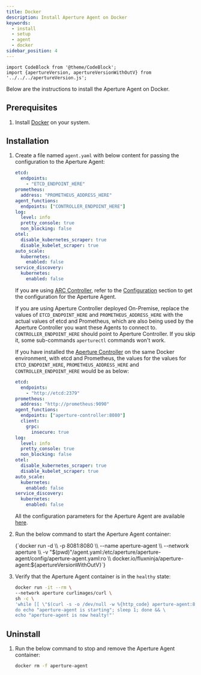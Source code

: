 ```yaml
---
title: Docker
description: Install Aperture Agent on Docker
keywords:
  - install
  - setup
  - agent
  - docker
sidebar_position: 4
---
```


```mdx-code-block
import CodeBlock from '@theme/CodeBlock';
import {apertureVersion, apertureVersionWithOutV} from '../../../apertureVersion.js';
```

Below are the instructions to install the Aperture Agent on Docker.

## Prerequisites

1. Install [Docker](https://docs.docker.com/get-docker/) on your system.

## Installation

1. Create a file named `agent.yaml` with below content for passing the
   configuration to the Aperture Agent:

   ```yaml
   etcd:
     endpoints:
       - "ETCD_ENDPOINT_HERE"
   prometheus:
     address: "PROMETHEUS_ADDRESS_HERE"
   agent_functions:
     endpoints: ["CONTROLLER_ENDPOINT_HERE"]
   log:
     level: info
     pretty_console: true
     non_blocking: false
   otel:
     disable_kubernetes_scraper: true
     disable_kubelet_scraper: true
   auto_scale:
     kubernetes:
       enabled: false
   service_discovery:
     kubernetes:
       enabled: false
   ```

   If you are using [ARC Controller](/arc/arc.md#arc-controller), refer to the
   [Configuration](/arc/extension.md#configuration) section to get the
   configuration for the Aperture Agent.

   If you are using Aperture Controller deployed On-Premise, replace the values
   of `ETCD_ENDPOINT_HERE` and `PROMETHEUS_ADDRESS_HERE` with the actual values
   of etcd and Prometheus, which are also being used by the Aperture Controller
   you want these Agents to connect to. `CONTROLLER_ENDPOINT_HERE` should point
   to Aperture Controller. If you skip it, some sub-commands `aperturectl`
   commands won't work.

   If you have installed the
   [Aperture Controller](/get-started/installation/controller/docker.md) on the
   same Docker environment, with etcd and Prometheus, the values for the values
   for `ETCD_ENDPOINT_HERE`, `PROMETHEUS_ADDRESS_HERE` and
   `CONTROLLER_ENDPOINT_HERE` would be as below:

   ```yaml
   etcd:
     endpoints:
       - "http://etcd:2379"
   prometheus:
     address: "http://prometheus:9090"
   agent_functions:
     endpoints: ["aperture-controller:8080"]
     client:
       grpc:
         insecure: true
   log:
     level: info
     pretty_console: true
     non_blocking: false
   otel:
     disable_kubernetes_scraper: true
     disable_kubelet_scraper: true
   auto_scale:
     kubernetes:
       enabled: false
   service_discovery:
     kubernetes:
       enabled: false
   ```

   All the configuration parameters for the Aperture Agent are available
   [here](/reference/configuration/agent.md).

2. Run the below command to start the Aperture Agent container:

   <CodeBlock language="bash">
   {`docker run -d \\
   -p 8081:8080 \\
   --name aperture-agent \\
   --network aperture \\
   -v "$(pwd)"/agent.yaml:/etc/aperture/aperture-agent/config/aperture-agent.yaml:ro \\
   docker.io/fluxninja/aperture-agent:${apertureVersionWithOutV}`}
   </CodeBlock>

3. Verify that the Aperture Agent container is in the `healthy` state:

   ```bash
   docker run -it --rm \
   --network aperture curlimages/curl \
   sh -c \
   'while [[ \"$(curl -s -o /dev/null -w %{http_code} aperture-agent:8080/v1/status/system/readiness)\" != \"200\" ]]; \
   do echo "aperture-agent is starting"; sleep 1; done && \
   echo "aperture-agent is now healty!"'
   ```

## Uninstall

1. Run the below command to stop and remove the Aperture Agent container:

   ```bash
   docker rm -f aperture-agent
   ```
